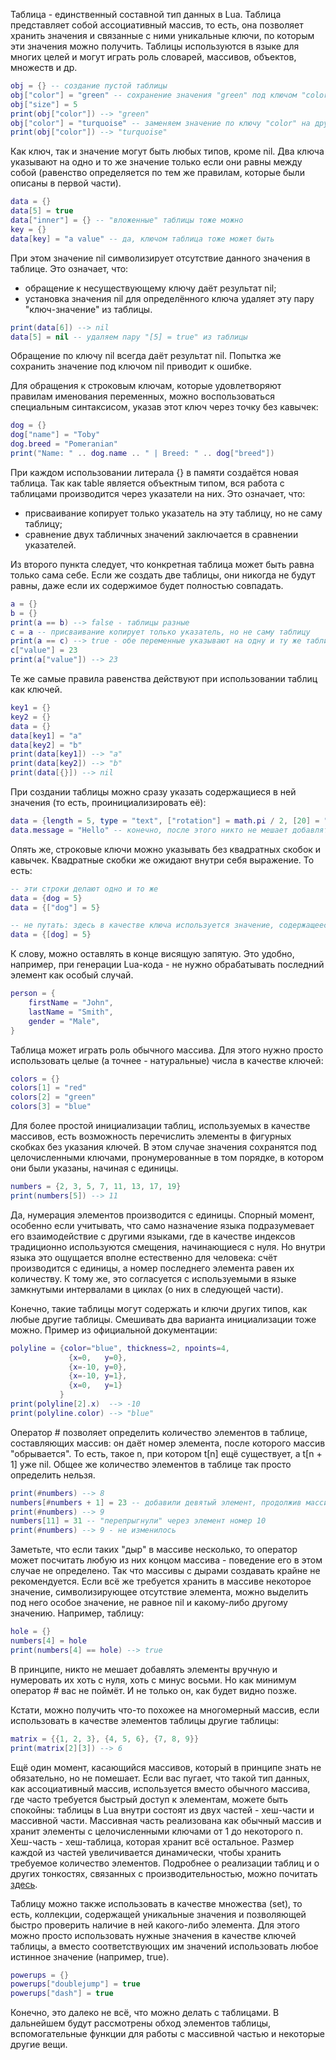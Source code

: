 Таблица - единственный составной тип данных в Lua. Таблица представляет собой ассоциативный массив, то есть, она позволяет хранить значения и связанные с ними уникальные ключи, по которым эти значения можно получить. Таблицы используются в языке для многих целей и могут играть роль словарей, массивов, объектов, множеств и др.

```lua
obj = {} -- создание пустой таблицы
obj["color"] = "green" -- сохранение значения "green" под ключом "color"
obj["size"] = 5
print(obj["color"]) --> "green"
obj["color"] = "turquoise" -- заменяем значение по ключу "color" на другое
print(obj["color"]) --> "turquoise"
```

Как ключ, так и значение могут быть любых типов, кроме nil. Два ключа указывают на одно и то же значение только если они равны между собой (равенство определяется по тем же правилам, которые были описаны в первой части).

```lua
data = {}
data[5] = true
data["inner"] = {} -- "вложенные" таблицы тоже можно
key = {}
data[key] = "a value" -- да, ключом таблица тоже может быть
```

При этом значение nil символизирует отсутствие данного значения в таблице. Это означает, что:

- обращение к несуществующему ключу даёт результат nil;
- установка значения nil для определённого ключа удаляет эту пару "ключ-значение" из таблицы.

```lua
print(data[6]) --> nil
data[5] = nil -- удаляем пару "[5] = true" из таблицы
```

Обращение по ключу nil всегда даёт результат nil. Попытка же сохранить значение под ключом nil приводит к ошибке.

Для обращения к строковым ключам, которые удовлетворяют правилам именования переменных, можно воспользоваться специальным синтаксисом, указав этот ключ через точку без кавычек:

```lua
dog = {}
dog["name"] = "Toby"
dog.breed = "Pomeranian"
print("Name: " .. dog.name .. " | Breed: " .. dog["breed"])
```

При каждом использовании литерала {} в памяти создаётся новая таблица. Так как table является объектным типом, вся работа с таблицами производится через указатели на них. Это означает, что:

- присваивание копирует только указатель на эту таблицу, но не саму таблицу;
- сравнение двух табличных значений заключается в сравнении указателей.

Из второго пункта следует, что конкретная таблица может быть равна только сама себе. Если же создать две таблицы, они никогда не будут равны, даже если их содержимое будет полностью совпадать.

```lua
a = {}
b = {}
print(a == b) --> false - таблицы разные
c = a -- присваивание копирует только указатель, но не саму таблицу
print(a == c) --> true - обе переменные указывают на одну и ту же таблицу
c["value"] = 23
print(a["value"]) --> 23
```

Те же самые правила равенства действуют при использовании таблиц как ключей.

```lua
key1 = {}
key2 = {}
data = {}
data[key1] = "a"
data[key2] = "b"
print(data[key1]) --> "a"
print(data[key2]) --> "b"
print(data[{}]) --> nil
```

При создании таблицы можно сразу указать содержащиеся в ней значения (то есть, проинициализировать её):

```lua
data = {length = 5, type = "text", ["rotation"] = math.pi / 2, [20] = "idk", [2 + 3] = "haha"}
data.message = "Hello" -- конечно, после этого никто не мешает добавлять или удалять любые записи
```

Опять же, строковые ключи можно указывать без квадратных скобок и кавычек. Квадратные скобки же ожидают внутри себя выражение. То есть:

```lua
-- эти строки делают одно и то же
data = {dog = 5}
data = {["dog"] = 5}

-- не путать: здесь в качестве ключа используется значение, содержащееся в переменной dog
data = {[dog] = 5}
```

К слову, можно оставлять в конце висящую запятую. Это удобно, например, при генерации Lua-кода - не нужно обрабатывать последний элемент как особый случай.

```lua
person = {
    firstName = "John",
    lastName = "Smith",
    gender = "Male",
}
```

Таблица может играть роль обычного массива. Для этого нужно просто использовать целые (а точнее - натуральные) числа в качестве ключей:

```lua
colors = {}
colors[1] = "red"
colors[2] = "green"
colors[3] = "blue"
```

Для более простой инициализации таблиц, используемых в качестве массивов, есть возможность перечислить элементы в фигурных скобках без указания ключей. В этом случае значения сохранятся под целочисленными ключами, пронумерованные в том порядке, в котором они были указаны, начиная с единицы.

```lua
numbers = {2, 3, 5, 7, 11, 13, 17, 19}
print(numbers[5]) --> 11
```

Да, нумерация элементов производится с единицы. Спорный момент, особенно если учитывать, что само назначение языка подразумевает его взаимодействие с другими языками, где в качестве индексов традиционно используются смещения, начинающиеся с нуля. Но внутри языка это ощущается вполне естественно для человека: счёт производится с единицы, а номер последнего элемента равен их количеству. К тому же, это согласуется с используемыми в языке замкнутыми интервалами в циклах (о них в следующей части).

Конечно, такие таблицы могут содержать и ключи других типов, как любые другие таблицы. Смешивать два варианта инициализации тоже можно. Пример из официальной документации:

```lua
polyline = {color="blue", thickness=2, npoints=4,
             {x=0,   y=0},
             {x=-10, y=0},
             {x=-10, y=1},
             {x=0,   y=1}
           }
print(polyline[2].x)  --> -10
print(polyline.color) --> "blue"
```

Оператор # позволяет определить количество элементов в таблице, составляющих массив: он даёт номер элемента, после которого массив "обрывается". То есть, такое n, при котором t[n] ещё существует, а t[n + 1] уже nil. Общее же количество элементов в таблице так просто определить нельзя.

```lua
print(#numbers) --> 8
numbers[#numbers + 1] = 23 -- добавили девятый элемент, продолжив массив
print(#numbers) --> 9
numbers[11] = 31 -- "перепрыгнули" через элемент номер 10
print(#numbers) --> 9 - не изменилось
```

Заметьте, что если таких "дыр" в массиве несколько, то оператор может посчитать любую из них концом массива - поведение его в этом случае не определено. Так что массивы с дырами создавать крайне не рекомендуется. Если всё же требуется хранить в массиве некоторое значение, символизирующее отсутствие элемента, можно выделить под него особое значение, не равное nil и какому-либо другому значению. Например, таблицу:

```lua
hole = {}
numbers[4] = hole
print(numbers[4] == hole) --> true
```

В принципе, никто не мешает добавлять элементы вручную и нумеровать их хоть с нуля, хоть с минус восьми. Но как минимум оператор # вас не поймёт. И не только он, как будет видно позже.

Кстати, можно получить что-то похожее на многомерный массив, если использовать в качестве элементов таблицы другие таблицы:

```lua
matrix = {{1, 2, 3}, {4, 5, 6}, {7, 8, 9}}
print(matrix[2][3]) --> 6
```

Ещё один момент, касающийся массивов, который в принципе знать не обязательно, но не помешает. Если вас пугает, что такой тип данных, как ассоциативный массив, используется вместо обычного массива, где часто требуется быстрый доступ к элементам, можете быть спокойны: таблицы в Lua внутри состоят из двух частей - хеш-части и массивной части. Массивная часть реализована как обычный массив и хранит элементы с целочисленными ключами от 1 до некоторого n. Хеш-часть - хеш-таблица, которая хранит всё остальное. Размер каждой из частей увеличивается динамически, чтобы хранить требуемое количество элементов. Подробнее о реализации таблиц и о других тонкостях, связанных с производительностью, можно почитать [здесь](http://www.lua.org/gems/sample.pdf).

Таблицу можно также использовать в качестве множества (set), то есть, коллекции, содержащей уникальные значения и позволяющей быстро проверить наличие в ней какого-либо элемента. Для этого можно просто использовать нужные значения в качестве ключей таблицы, а вместо соответствующих им значений использовать любое истинное значение (например, true).

```lua
powerups = {}
powerups["doublejump"] = true
powerups["dash"] = true
```

Конечно, это далеко не всё, что можно делать с таблицами. В дальнейшем будут рассмотрены обход элементов таблицы, вспомогательные функции для работы с массивной частью и некоторые другие вещи.
